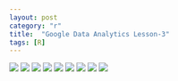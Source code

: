 ```yaml
---
layout: post
category: "r"
title:  "Google Data Analytics Lesson-3"
tags: [R]
---
```



<img src="https://raw.githubusercontent.com/MoonBrillante/moonbrillante.github.io/master/my_picture/Lesson-3-change-your-data001.JPG">
<img src="https://raw.githubusercontent.com/MoonBrillante/moonbrillante.github.io/master/my_picture/Lesson-3-change-your-data002.JPG">
<img src="https://raw.githubusercontent.com/MoonBrillante/moonbrillante.github.io/master/my_picture/Lesson-3-change-your-data003.JPG" >
<img src="https://raw.githubusercontent.com/MoonBrillante/moonbrillante.github.io/master/my_picture/Lesson-3-change-your-data004.JPG" >
<img src="https://raw.githubusercontent.com/MoonBrillante/moonbrillante.github.io/master/my_picture/Lesson-3-change-your-data005.JPG" >
<img src="https://raw.githubusercontent.com/MoonBrillante/moonbrillante.github.io/master/my_picture/Lesson-3-change-your-data006.JPG" >
<img src="https://raw.githubusercontent.com/MoonBrillante/moonbrillante.github.io/master/my_picture/Lesson-3-change-your-data007.JPG" >
<img src="https://raw.githubusercontent.com/MoonBrillante/moonbrillante.github.io/master/my_picture/Lesson-3-change-your-data008.JPG" >
<img src="https://raw.githubusercontent.com/MoonBrillante/moonbrillante.github.io/master/my_picture/Lesson-3-change-your-data009.JPG" >


